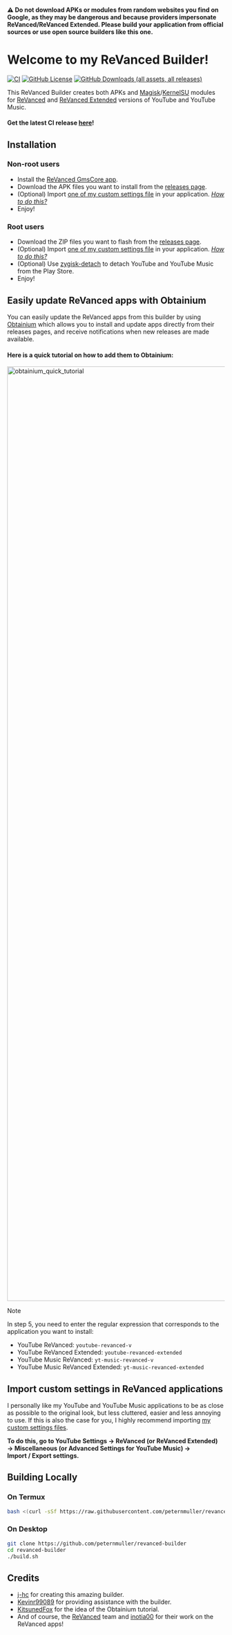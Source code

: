 #### ⚠️ Do not download APKs or modules from random websites you find on Google, as they may be dangerous and because providers impersonate ReVanced/ReVanced Extended. Please build your application from official sources or use open source builders like this one.

# Welcome to my ReVanced Builder!
[![CI](https://github.com/peternmuller/revanced-builder/actions/workflows/ci.yml/badge.svg?event=schedule)](https://github.com/peternmuller/revanced-builder/actions/workflows/ci.yml)
[![GitHub License](https://img.shields.io/github/license/peternmuller/revanced-builder?logo=gnu&label=License&link=https%3A%2F%2Fgithub.com%2Fpeternmuller%2Frevanced-builder%3Ftab%3DGPL-3.0-1-ov-file)](https://github.com/peternmuller/revanced-builder?tab=GPL-3.0-1-ov-file)
[![GitHub Downloads (all assets, all releases)](https://img.shields.io/github/downloads/peternmuller/revanced-builder/total?logo=Bookmeter&logoColor=white&label=Downloads&link=https%3A%2F%2Fgithub.com%2Fpeternmuller%2Frevanced-builder%2Freleases)](https://github.com/peternmuller/revanced-builder/releases)

This ReVanced Builder creates both APKs and [Magisk](https://github.com/topjohnwu/Magisk)/[KernelSU](https://github.com/tiann/KernelSU) modules for [ReVanced](https://github.com/ReVanced) and [ReVanced Extended](https://github.com/inotia00/revanced-patches) versions of YouTube and YouTube Music.

#### **Get the latest CI release [here](https://github.com/peternmuller/revanced-builder/releases/latest)!**

## Installation
### Non-root users
- Install the [ReVanced GmsCore app](https://github.com/ReVanced/GmsCore/releases/latest).
- Download the APK files you want to install from the [releases page](https://github.com/peternmuller/revanced-builder/releases/latest).
- (Optional) Import [one of my custom settings file](https://github.com/peternmuller/revanced-builder/tree/main/custom-settings) in your application. [*How to do this?*](https://github.com/peternmuller/revanced-builder/tree/main/custom-settings)
- Enjoy!
### Root users
- Download the ZIP files you want to flash from the [releases page](https://github.com/peternmuller/revanced-builder/releases/latest).
- (Optional) Import [one of my custom settings file](https://github.com/peternmuller/revanced-builder/tree/main/custom-settings) in your application. [*How to do this?*](https://github.com/peternmuller/revanced-builder/tree/main/custom-settings)
- (Optional) Use [zygisk-detach](https://github.com/j-hc/zygisk-detach) to detach YouTube and YouTube Music from the Play Store.
- Enjoy!

## Easily update ReVanced apps with Obtainium
You can easily update the ReVanced apps from this builder by using [Obtainium](https://github.com/ImranR98/Obtainium) which allows you to install and update apps directly from their releases pages, and receive notifications when new releases are made available.

#### Here is a quick tutorial on how to add them to Obtainium:

<img width="2160" alt="obtainium_quick_tutorial" src="https://github.com/user-attachments/assets/3f0af16e-328e-4831-99c5-9253192403c7">

> [!NOTE]
> In step 5, you need to enter the regular expression that corresponds to the application you want to install:
> - YouTube ReVanced: `youtube-revanced-v`
> - YouTube ReVanced Extended: `youtube-revanced-extended`
> - YouTube Music ReVanced: `yt-music-revanced-v`
> - YouTube Music ReVanced Extended: `yt-music-revanced-extended`

## Import custom settings in ReVanced applications
I personally like my YouTube and YouTube Music applications to be as close as possible to the original look, but less cluttered, easier and less annoying to use. If this is also the case for you, I highly recommend importing [my custom settings files](https://github.com/peternmuller/revanced-builder/tree/main/custom-settings).

**To do this, go to YouTube Settings &rarr; ReVanced (or ReVanced Extended) &rarr; Miscellaneous (or Advanced Settings for YouTube Music) &rarr; Import&nbsp;/&nbsp;Export settings.**

## Building Locally
### On Termux
```bash
bash <(curl -sSf https://raw.githubusercontent.com/peternmuller/revanced-builder/main/build-termux.sh)
```
### On Desktop
```bash
git clone https://github.com/peternmuller/revanced-builder
cd revanced-builder
./build.sh
```

## Credits
- [j-hc](https://github.com/j-hc) for creating this amazing builder.
- [Kevinr99089](https://github.com/kevinr99089) for providing assistance with the builder.
- [KitsunedFox](https://github.com/KitsunedFox) for the idea of the Obtainium tutorial.
- And of course, the [ReVanced](https://github.com/ReVanced) team and [inotia00](https://github.com/inotia00) for their work on the ReVanced apps!